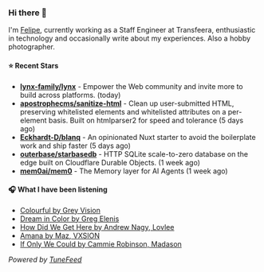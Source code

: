 ### Hi there 👋

I'm [Felipe](https://felipevm.com), currently working as a Staff Engineer at Transfeera, enthusiastic in technology and occasionally write about my experiences. Also a hobby photographer.

#### ⭐ Recent Stars
- **[lynx-family/lynx](https://github.com/lynx-family/lynx)** - Empower the Web community and invite more to build across platforms. (today)
- **[apostrophecms/sanitize-html](https://github.com/apostrophecms/sanitize-html)** - Clean up user-submitted HTML, preserving whitelisted elements and whitelisted attributes on a per-element basis. Built on htmlparser2 for speed and tolerance (5 days ago)
- **[Eckhardt-D/blanq](https://github.com/Eckhardt-D/blanq)** - An opinionated Nuxt starter to avoid the boilerplate work and ship faster (5 days ago)
- **[outerbase/starbasedb](https://github.com/outerbase/starbasedb)** - HTTP SQLite scale-to-zero database on the edge built on Cloudflare Durable Objects. (1 week ago)
- **[mem0ai/mem0](https://github.com/mem0ai/mem0)** - The Memory layer for AI Agents (1 week ago)

#### 🎧 What I have been listening
- [Colourful by Grey Vision](https://open.spotify.com/track/2FyXyL8ovftr9BeFyjjQ5P)
- [Dream in Color by Greg Elenis](https://open.spotify.com/track/7sgjmvjSVVCfTlfYa4H6oG)
- [How Did We Get Here by Andrew Nagy, Lovlee](https://open.spotify.com/track/6rObeWLiabZriNlsKwVt5N)
- [Amana by Maz, VXSION](https://open.spotify.com/track/728jwEfBJVrR9aYpuhwdvb)
- [If Only We Could by Cammie Robinson, Madason](https://open.spotify.com/track/5L2AN0eg1XN7SMLX5JEssj)

_Powered by [TuneFeed](https://tunefeed.app?ref=github.com)_
